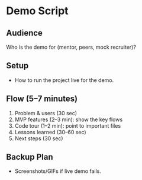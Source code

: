 # Demo Script

## Audience
Who is the demo for (mentor, peers, mock recruiter)?

## Setup
- How to run the project live for the demo.

## Flow (5–7 minutes)
1. Problem & users (30 sec)
2. MVP features (2–3 min): show the key flows
3. Code tour (1–2 min): point to important files
4. Lessons learned (30–60 sec)
5. Next steps (30 sec)

## Backup Plan
- Screenshots/GIFs if live demo fails.
